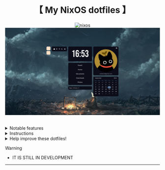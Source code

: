 <div align="center">
    <h1>【 My NixOS dotfiles 】</h1>
    <h3></h3>
</div>

<div align="center"> 

![nixos](https://github.com/hans-chrstn/.dotfiles/blob/main/nixos.png)
![widgets](https://github.com/hans-chrstn/.dotfiles/blob/main/widgets.png)
![]()
![]() 
</a>

</div>

 <details> 
  <summary>Notable features</summary>
     
  - **Widgets**, made in Typescript using the GTK JS Wrapper (Aylur's GTK Widgets)
  - **Gaming**, fully functional gaming setup using bottles!
</details>
<details> 
  <summary>Instructions</summary>
    
   - Automated installation for NixOS:
   ```git
   git clone https://github.com/hans-chrstn/.dotfiles .
   ```
   - Manual installation, other distros and more:
     - See the [Wiki]()
     - (_Available in: English. Translations are welcome._)
</details>

<details> 
  <summary>Help improve these dotfiles!</summary>
    
   - If you'd like to suggest fixes or a new widget, feel free to [open an issue](https://github.com/hans-chrstn/.dotfiles/issues/new)
</details>

> [!WARNING]
> - IT IS STILL IN DEVELOPMENT

---

